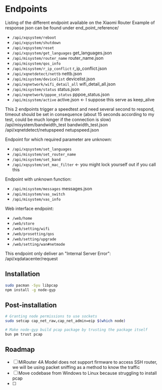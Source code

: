 # Endpoints

Listing of the different endpoint available on the Xiaomi Router
Example of response json can be found under end_point_reference/

- `/api/xqsystem/reboot`
- `/api/xqsystem/shutdown`
- `/api/xqsystem/reset`
- `/api/xqsystem/get_languages`         get_languages.json
- `/api/misystem/router_name`           router_name.json
- `/api/misystem/qos_info`
- `/api/misystem/r_ip_conflict`         r_ip_conflict.json
- `/api/xqnetdetect/nettb`              nettb.json
- `/api/misystem/devicelist`            devicelist.json
- `/api/xqnetwork/wifi_detail_all`      wifi_detail_all.json
- `/api/misystem/status`                status.json
- `/api/xqnetwork/pppoe_status`         pppoe_status.json
- `/api/misystem/active`                active.json <- I suppose this serve as keep_alive


This 2 endpoints trigger a speedtest and need several second to respond, timeout
should be set in consequence (about 15 seconds according to my test, could
be much longer if the connection is slow)
/api/misystem/bandwidth_test bandwidth_test.json
/api/xqnetdetect/netupspeed     netupspeed.json


Endpoint for which required parameter are unknown:
- `/api/xqsystem/set_languages`
- `/api/misystem/set_router_name`
- `/api/misystem/set_band`
- `/api/xqsystem/set_mac_filter` <- you might lock yourself out if you call this


Endpoint with unknown function:
- `/api/misystem/messages`               messages.json
- `/api/misystem/vas_switch`
- `/api/misystem/vas_info`

Web interface endpoint:
- `/web/home`
- `/web/store`
- `/web/setting/wifi`
- `/web/prosetting/qos`
- `/web/setting/upgrade`
- `/web/setting/wan#netmode`

This endpoint only deliver an "Internal Server Error":
/api/xqdatacenter/request

## Installation

```sh
sudo pacman -Syu libpcap
npm install -g node-gyp
```

## Post-installation

```bash
# Granting node permissions to use sockets
sudo setcap cap_net_raw,cap_net_admin=eip $(which node)

# Make node-gyp build pcap package by trusting the package itself
bun pm trust pcap
```

## Roadmap

- [ ] MiRouter 4A Model does not support firmware to access SSH router, we will be using packet sniffing as a method to know the traffic
- [ ] Move codebase from Windows to Linux because struggling to install pcap
- [ ] 
